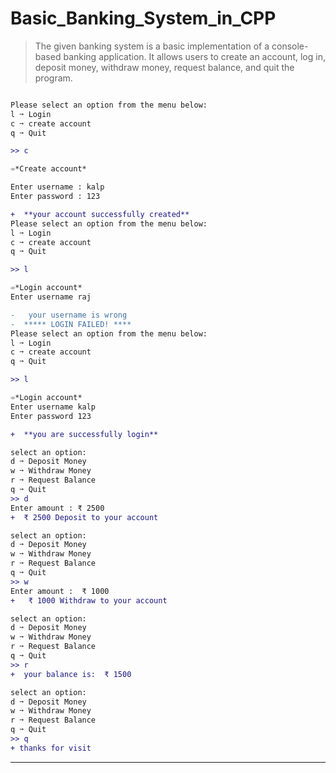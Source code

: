 # Basic_Banking_System_in_CPP

> The given banking system is a basic implementation of a console-based banking application. It allows users to create an account, log in, deposit money, withdraw money, request balance, and quit the program.

```diff

Please select an option from the menu below:
l ➙ Login
c ➙ create account
q ➙ Quit

>> c

➾*Create account* 

Enter username : kalp
Enter password : 123

+  **your account successfully created**
Please select an option from the menu below:
l ➙ Login
c ➙ create account
q ➙ Quit

>> l

➾*Login account* 
Enter username raj

-   your username is wrong
-  ***** LOGIN FAILED! ****
Please select an option from the menu below:
l ➙ Login
c ➙ create account
q ➙ Quit

>> l

➾*Login account* 
Enter username kalp
Enter password 123

+  **you are successfully login**

select an option: 
d ➙ Deposit Money 
w ➙ Withdraw Money
r ➙ Request Balance
q ➙ Quit
>> d
Enter amount : ₹ 2500
+  ₹ 2500 Deposit to your account

select an option: 
d ➙ Deposit Money 
w ➙ Withdraw Money
r ➙ Request Balance
q ➙ Quit
>> w
Enter amount :  ₹ 1000
+   ₹ 1000 Withdraw to your account

select an option: 
d ➙ Deposit Money 
w ➙ Withdraw Money
r ➙ Request Balance
q ➙ Quit
>> r
+  your balance is:  ₹ 1500

select an option: 
d ➙ Deposit Money 
w ➙ Withdraw Money
r ➙ Request Balance
q ➙ Quit
>> q
+ thanks for visit


```
<hr>
<br>

